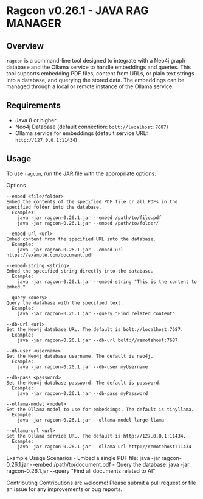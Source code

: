# Ragcon v0.26.1 - JAVA RAG MANAGER

## Overview
`ragcon` is a command-line tool designed to integrate with a Neo4j graph database and the Ollama service to handle embeddings and queries. This tool supports embedding PDF files, content from URLs, or plain text strings into a database, and querying the stored data. The embeddings can be managed through a local or remote instance of the Ollama service.

## Requirements
- Java 8 or higher
- Neo4j Database (default connection: `bolt://localhost:7687`)
- Ollama service for embeddings (default service URL: `http://127.0.0.1:11434`)

## Usage
To use `ragcon`, run the JAR file with the appropriate options:

Options

    --embed <file/folder>
    Embed the contents of the specified PDF file or all PDFs in the specified folder into the database.
      Examples:
        java -jar ragcon-0.26.1.jar --embed /path/to/file.pdf
        java -jar ragcon-0.26.1.jar --embed /path/to/folder/

    --embed-url <url>
    Embed content from the specified URL into the database.
      Example:
        java -jar ragcon-0.26.1.jar --embed-url https://example.com/document.pdf

    --embed-string <string>
    Embed the specified string directly into the database.
      Example:
        java -jar ragcon-0.26.1.jar --embed-string "This is the content to embed."

    --query <query>
    Query the database with the specified text.
      Example:
        java -jar ragcon-0.26.1.jar --query "Find related content"

    --db-url <url>
    Set the Neo4j database URL. The default is bolt://localhost:7687.
      Example:
        java -jar ragcon-0.26.1.jar --db-url bolt://remotehost:7687

    --db-user <username>
    Set the Neo4j database username. The default is neo4j.
      Example:
        java -jar ragcon-0.26.1.jar --db-user myUsername

    --db-pass <password>
    Set the Neo4j database password. The default is password.
      Example:
        java -jar ragcon-0.26.1.jar --db-pass myPassword

    --ollama-model <model>
    Set the Ollama model to use for embeddings. The default is tinyllama.
      Example:
        java -jar ragcon-0.26.1.jar --ollama-model large-llama

    --ollama-url <url>
    Set the Ollama service URL. The default is http://127.0.0.1:11434.
      Example:
        java -jar ragcon-0.26.1.jar --ollama-url http://remotehost:11434

Example Usage Scenarios
    - Embed a single PDF file:
      java -jar ragcon-0.26.1.jar --embed /path/to/document.pdf
    - Query the database:
      java -jar ragcon-0.26.1.jar --query "Find all documents related to AI"

Contributing
Contributions are welcome! Please submit a pull request or file an issue for any improvements or bug reports.
